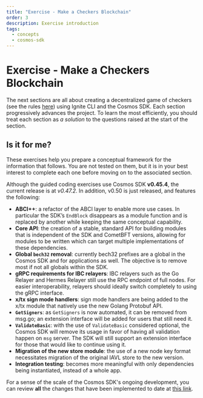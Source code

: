 ```yaml
---
title: "Exercise - Make a Checkers Blockchain"
order: 3
description: Exercise introduction
tags:
  - concepts
  - cosmos-sdk
---
```


# Exercise - Make a Checkers Blockchain

The next sections are all about creating a decentralized game of checkers (see the rules [here](https://www.ducksters.com/games/checkers_rules.php)) using Ignite CLI and the Cosmos SDK. Each section progressively advances the project. To learn the most efficiently, you should treat each section as _a solution_ to the questions raised at the start of the section.

## Is it for me?

These exercises help you prepare a conceptual framework for the information that follows. You are not tested on them, but it is in your best interest to complete each one before moving on to the associated section.

<HighlightBox type="info">

Although the guided coding exercises use Cosmos SDK **v0.45.4**, the current release is at _v0.47.2_. In addition, v0.50 is just released, and features the following:

* **ABCI++**: a refactor of the ABCI layer to enable more use cases. In particular the SDK’s `EndBlock` disappears as a module function and is replaced by another while keeping the same conceptual capability.
* **Core API**: the creation of a stable, standard API for building modules that is independent of the SDK and CometBFT versions, allowing for modules to be written which can target multiple implementations of these dependencies.
* **Global `bech32` removal**: currently bech32 prefixes are a global in the Cosmos SDK and for applications as well. The objective is to remove most if not all globals within the SDK.
* **gRPC requirements for IBC relayers**: IBC relayers such as the Go Relayer and Hermes Relayer still use the RPC endpoint of full nodes. For easier interoperability, relayers should ideally switch completely to using the gRPC interface.
* **x/tx sign mode handlers**: sign mode handlers are being added to the x/tx module that natively use the new Golang Protobuf API.
* **`GetSigners`**: as `GetSigners` is now automated, it can be removed from msg.go; an extension interface will be added for users that still need it.
* **`ValidateBasic`**: with the use of `ValidateBasic` considered optional, the Cosmos SDK will remove its usage in favor of having all validation happen on `msg` server. The SDK will still support an extension interface for those that would like to continue using it.
* **Migration of the new store module**: the use of a new node key format necessitates migration of the original IAVL store to the new version.
* **Integration testing**: becomes more meaningful with only dependencies being instantiated, instead of a whole app.

For a sense of the scale of the Cosmos SDK's ongoing development, you can review **all** the changes that have been implemented to date at [this link](https://github.com/cosmos/cosmos-sdk/releases/tag/v0.50.1).

</HighlightBox>

<!--## Next up

Start with your checkers blockchain by heading to the [next section](./3-stored-game.md).-->

